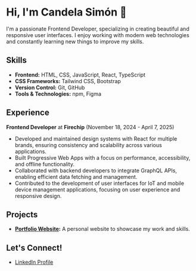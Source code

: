 # Hi, I'm Candela Simón 👋

I'm a passionate Frontend Developer, specializing in creating beautiful and responsive user interfaces. I enjoy working with modern web technologies and constantly learning new things to improve my skills.

## Skills

* **Frontend:** HTML, CSS, JavaScript, React, TypeScript
* **CSS Frameworks:** Tailwind CSS, Bootstrap
* **Version Control:** Git, GitHub
* **Tools & Technologies:** npm, Figma

## Experience

 **Frontend Developer** at **Firechip** (November 18, 2024 - April 7, 2025)
  - Developed and maintained design systems with React for multiple brands, ensuring consistency and scalability across various applications.
  - Built Progressive Web Apps with a focus on performance, accessibility, and offline functionality.
  - Collaborated with backend developers to integrate GraphQL APIs, enabling efficient data fetching and management.
  - Contributed to the development of user interfaces for IoT and mobile device management applications, focusing on user experience and responsive design.

## Projects

* **[Portfolio Website](link-to-project):** A personal website to showcase my work and skills.

## Let's Connect!

* [LinkedIn Profile](https://www.linkedin.com/in/candela-simón-verdaguer/)
